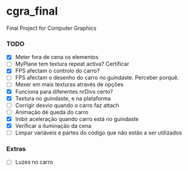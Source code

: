# cgra_final
Final Project for Computer Graphics

### TODO

- [X] Meter fora de cena os elementos
- [ ] MyPlane tem textura repeat activa? Certificar
- [X] FPS afectam o controlo do carro?
- [ ] FPS afectam o desenho do carro no guindaste. Perceber porquê.
- [ ] Mexer em mais texturas através de opções
- [X] Funciona para diferentes nrDivs certo?
- [X] Textura no guindaste, e na plataforma
- [ ] Corrigir desvio quando o carro faz attach
- [ ] Animação de queda do carro
- [X] Inibir aceleração quando carro está no guindaste
- [X] Verificar a iluminação da cena
- [ ] Limpar variáveis e partes do código que não estão a ser utilizados

### Extras

- [ ] Luzes no carro
